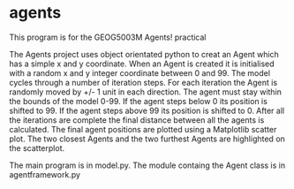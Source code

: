 # agents
 
This program is for the GEOG5003M Agents! practical

The Agents project uses object orientated python to creat an Agent which has a simple x and y coordinate.
When an Agent is created it is initialised with a random x and y integer coordinate between 0 and 99.
The model cycles through a number of iteration steps. For each iteration the Agent is randomly moved by +/- 1 unit in each direction.
The agent must stay within the bounds of the model 0-99. If the agent steps below 0 its position is shifted to 99. If the agent steps above 99 its position is shifted to 0.
After all the iterations are complete the final distance between all the agents is calculated.
The final agent positions are plotted using a Matplotlib scatter plot.
The two closest Agents and the two furthest Agents are highlighted on the scatterplot.

The main program is in model.py. The module containg the Agent class is in agentframework.py

